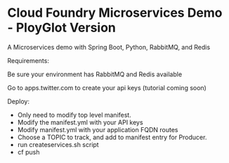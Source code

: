 # Cloud Foundry Microservices Demo - PloyGlot Version


A Microservices demo with Spring Boot, Python, RabbitMQ, and Redis

Requirements:

Be sure your environment has RabbitMQ and Redis available

Go to apps.twitter.com to create your api keys (tutorial coming soon)

Deploy:

- Only need to modify top level manifest.
- Modify the manifest.yml with your API keys
- Modify manifest.yml with your application FQDN routes
- Choose a TOPIC to track, and add to manifest entry for Producer.
- run createservices.sh script
- cf push




